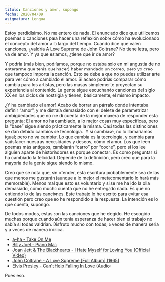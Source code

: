 ```yaml
---
titulo: Canciones y amor, supongo
fecha: 2020/04/09
asignatura: Lengua
---
```


Estoy perdidísimo. No me entero de nada. El enunciado dice que utilicemos poemas o canciones para hacer una reflexión sobre cómo ha evolucionado el concepto del amor a lo largo del tiempo. Cuando dice que valen canciones, ¿valdría A Love Supreme de John Coltrane? No tiene letra, pero va de amor. Y ya que estamos, ¿tiene que ir de amor?

Y podría (más bien, podríamos, porque no estaba solo en mi angustia de no enterarme que tenía que hacer) haber mandado un correo, pero yo creo que tampoco importa la canción. Esto se debe a que no puedes utilizar arte para ver cómo a cambiado el amor. Si acaso podrías comparar cómo cambia para los artistas, pero las masas simplemente proyectan su experiencia al contenido. La gente sigue escuchando canciones del siglo XX en los ciclos de nostalgia y tienen, básicamente, el mismo impacto. 

¿Y ha cambiado el amor? Acabo de borrar un párrafo donde intentaba definir “amor”, y me distraía demasiado con el deleite de parametrizar ambigüedades que no me di cuenta de la mejor manera de responder esta pregunta: El amor no ha cambiado, a lo mejor cosas muy específicas, pero la “base” sigue siendo prácticamente la misma. Casi todas las distinciones se dan debido cambios de tecnología.  Y si cambiase, no lo llamaríamos igual; pero no va cambiar. Lo que cambia es la tecnología, y cambia para satisfacer nuestras necesidades y deseos, cómo el amor. Los que leen poemas más antiguos, cambiarán “carro” por “coche”, pero si los lee alguien aparte de historiadores es porque conectan. Es como preguntar si ha cambiado la felicidad. Depende de la definición, pero creo que para la mayoría de la gente sigue siendo lo mismo. 

Creo que se nota que, sin ofender, esta escritura probablemente sea de las que menos me gustarán (aunque a lo mejor el metacomentario lo hará más memorable). Menos mal que esto es voluntario y si se me ha ido la olla demasiado, cómo mucho cuenta que no he entregado nada. Es que no entiendo lo de las canciones. Este trabajo lo he escrito para evitar esa cuestión pero creo que no he respondido a la respuesta. La intención es lo que cuenta, supongo. 

De todos modos, estas son las canciones que he elegido. He escogido muchas porque cuando aún tenía esperanza de hacer bien el trabajo no sabía si todas valdrían. Disfruto mucho con todas; a veces de manera seria y a veces de manera irónica. 

-   [a-ha - Take On Me](https://www.youtube.com/watch?v=djV11Xbc914)
-   [Billy Joel - Piano Man](https://www.youtube.com/watch?v=gxEPV4kolz0)
-   [Joan Jett & The Blackhearts - I Hate Myself for Loving You (Official Video)](https://www.youtube.com/watch?v=bpNw7jYkbVc)
-   [John Coltrane - A Love Supreme [Full Album] (1965)](https://www.youtube.com/watch?v=ll3CMgiUPuU)
-   [Elvis Presley - Can't Help Falling In Love (Audio)](https://www.youtube.com/watch?v=vGJTaP6anOU)
  
Pues eso.